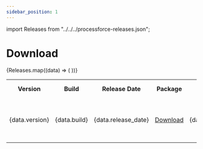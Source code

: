 ```yaml
---
sidebar_position: 1
---
```


import Releases from "../../../processforce-releases.json";

# Download

<table>
  <tr>
    <th>Version</th>
    <th>Build</th>
    <th>Release Date</th>
    <th>Package</th>
    <th>Minimal AppEngine Version</th>
    <th>This version works with</th>
  </tr>
  {Releases.map((data) => (
    <tr>
      <td>{data.version}</td>
      <td>{data.build}</td>
      <td>{data.release_date}</td>
      <td><a href={data.download_url}>Download</a></td>
      <td>{data.minimal_ae_version}</td>
      <td>
        <ul>
            {data.requirements.map((requirement) => (
                <li>{requirement}</li>
            ))}
        </ul>
      </td>
    </tr>
  ))}
</table>
